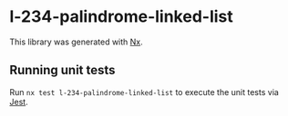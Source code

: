 # l-234-palindrome-linked-list

This library was generated with [Nx](https://nx.dev).

## Running unit tests

Run `nx test l-234-palindrome-linked-list` to execute the unit tests via [Jest](https://jestjs.io).
